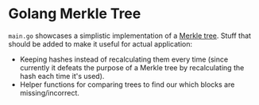# Golang Merkle Tree
`main.go` showcases a simplistic implementation of a [Merkle tree](https://en.wikipedia.org/wiki/Merkle_tree).
Stuff that should be added to make it useful for actual application:

* Keeping hashes instead of recalculating them every time
  (since currently it defeats the purpose of a Merkle tree by recalculating the hash each time it's used).
* Helper functions for comparing trees to find our which blocks are missing/incorrect.  